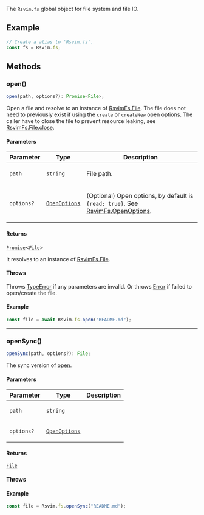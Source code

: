 The `Rsvim.fs` global object for file system and file IO.

## Example

```javascript
// Create a alias to 'Rsvim.fs'.
const fs = Rsvim.fs;
```

## Methods

### open()

```ts
open(path, options?): Promise<File>;
```

Open a file and resolve to an instance of [RsvimFs.File](../namespaces/RsvimFs/classes/File.md). The file does not need to previously exist if using the `create` or `createNew` open options.
The caller have to close the file to prevent resource leaking, see [RsvimFs.File.close](../namespaces/RsvimFs/classes/File.md#close).

#### Parameters

<table>
<thead>
<tr>
<th>Parameter</th>
<th>Type</th>
<th>Description</th>
</tr>
</thead>
<tbody>
<tr>
<td>

`path`

</td>
<td>

`string`

</td>
<td>

File path.

</td>
</tr>
<tr>
<td>

`options?`

</td>
<td>

[`OpenOptions`](../namespaces/RsvimFs/type-aliases/OpenOptions.md)

</td>
<td>

(Optional) Open options, by default is `{read: true}`. See [RsvimFs.OpenOptions](../namespaces/RsvimFs/type-aliases/OpenOptions.md).

</td>
</tr>
</tbody>
</table>

#### Returns

[`Promise`](https://developer.mozilla.org/docs/Web/JavaScript/Reference/Global_Objects/Promise)\<[`File`](../namespaces/RsvimFs/classes/File.md)\>

It resolves to an instance of [RsvimFs.File](../namespaces/RsvimFs/classes/File.md).

#### Throws

Throws [TypeError](https://developer.mozilla.org/docs/Web/JavaScript/Reference/Global_Objects/TypeError) if any parameters are invalid. Or throws [Error](https://developer.mozilla.org/docs/Web/JavaScript/Reference/Global_Objects/Error) if failed to open/create the file.

#### Example

```javascript
const file = await Rsvim.fs.open("README.md");
```

***

### openSync()

```ts
openSync(path, options?): File;
```

The sync version of [open](#open).

#### Parameters

<table>
<thead>
<tr>
<th>Parameter</th>
<th>Type</th>
<th>Description</th>
</tr>
</thead>
<tbody>
<tr>
<td>

`path`

</td>
<td>

`string`

</td>
<td>

</td>
</tr>
<tr>
<td>

`options?`

</td>
<td>

[`OpenOptions`](../namespaces/RsvimFs/type-aliases/OpenOptions.md)

</td>
<td>

</td>
</tr>
</tbody>
</table>

#### Returns

[`File`](../namespaces/RsvimFs/classes/File.md)

#### Throws

#### Example

```javascript
const file = Rsvim.fs.openSync("README.md");
```
